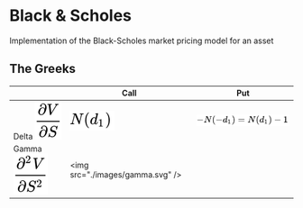 # Black & Scholes
Implementation of the Black-Scholes market pricing model for an asset


## The Greeks
|| Call | Put |
|-|-|-|
Delta <img src="./images/delta_genform.svg" /> | <img src="./images/delta_callform.svg" /> | <img src="./images/delta_putform.svg" /> |
Gamma <img src="./images/gamma_genform.svg" /> |\<img src="./images/gamma.svg" /> |
